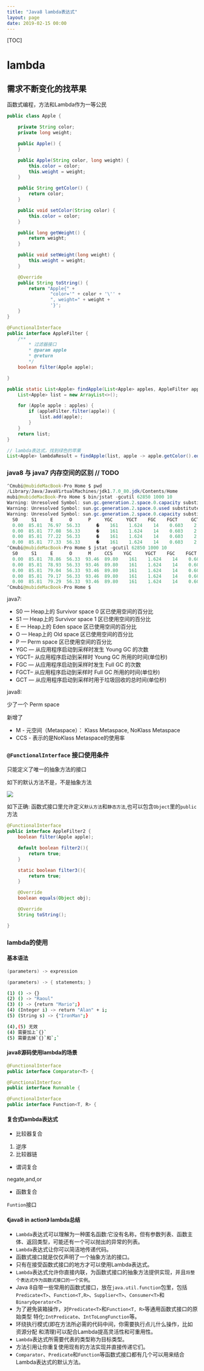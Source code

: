 ```yaml
---
title: "Java8 lambda表达式"
layout: page
date: 2019-02-15 00:00
---
```


[TOC]

# lambda

## 需求不断变化的找苹果

函数式编程，方法和Lambda作为一等公民

```java
public class Apple {

    private String color;
    private long weight;

    public Apple() {
    }

    public Apple(String color, long weight) {
        this.color = color;
        this.weight = weight;
    }

    public String getColor() {
        return color;
    }

    public void setColor(String color) {
        this.color = color;
    }

    public long getWeight() {
        return weight;
    }

    public void setWeight(long weight) {
        this.weight = weight;
    }

    @Override
    public String toString() {
        return "Apple{" +
                "color='" + color + '\'' +
                ", weight=" + weight +
                '}';
    }
}
```

```java
@FunctionalInterface
public interface AppleFilter {
    /**
        * 过滤器接口
        * @param apple
        * @return
        */
    boolean filter(Apple apple);

}

public static List<Apple> findApple(List<Apple> apples, AppleFilter appleFilter) {
    List<Apple> list = new ArrayList<>();

    for (Apple apple : apples) {
        if (appleFilter.filter(apple)) {
            list.add(apple);
        }
    }
    return list;
}

```

```java
// lambda表达式，找到绿色的苹果
List<Apple> lambdaResult = findApple(list, apple -> apple.getColor().equals("green"));
```

### java8 与 java7 内存空间的区别 // TODO

```java
^Cmubi@mubideMacBook-Pro Home $ pwd
/Library/Java/JavaVirtualMachines/jdk1.7.0_80.jdk/Contents/Home
mubi@mubideMacBook-Pro Home $ bin/jstat -gcutil 62850 1000 10
Warning: Unresolved Symbol: sun.gc.generation.2.space.0.capacity substituted NaN
Warning: Unresolved Symbol: sun.gc.generation.2.space.0.used substituted NaN
Warning: Unresolved Symbol: sun.gc.generation.2.space.0.capacity substituted NaN
  S0     S1     E      O      P     YGC     YGCT    FGC    FGCT     GCT
  0.00  85.81  76.97  56.33      �    161    1.624    14    0.603    2.227
  0.00  85.81  77.08  56.33      �    161    1.624    14    0.603    2.227
  0.00  85.81  77.22  56.33      �    161    1.624    14    0.603    2.227
  0.00  85.81  77.33  56.33      �    161    1.624    14    0.603    2.227
^Cmubi@mubideMacBook-Pro Home $ jstat -gcutil 62850 1000 10
  S0     S1     E      O      M     CCS    YGC     YGCT    FGC    FGCT     GCT
  0.00  85.81  78.86  56.33  93.46  89.80    161    1.624    14    0.603    2.227
  0.00  85.81  78.93  56.33  93.46  89.80    161    1.624    14    0.603    2.227
  0.00  85.81  79.04  56.33  93.46  89.80    161    1.624    14    0.603    2.227
  0.00  85.81  79.17  56.33  93.46  89.80    161    1.624    14    0.603    2.227
  0.00  85.81  79.29  56.33  93.46  89.80    161    1.624    14    0.603    2.227
^Cmubi@mubideMacBook-Pro Home $
```

java7:

* S0  — Heap上的 Survivor space 0 区已使用空间的百分比
* S1  — Heap上的 Survivor space 1 区已使用空间的百分比
* E   — Heap上的 Eden space 区已使用空间的百分比
* O   — Heap上的 Old space 区已使用空间的百分比
* P   — Perm space 区已使用空间的百分比
* YGC — 从应用程序启动到采样时发生 Young GC 的次数
* YGCT– 从应用程序启动到采样时 Young GC 所用的时间(单位秒)
* FGC — 从应用程序启动到采样时发生 Full GC 的次数
* FGCT– 从应用程序启动到采样时 Full GC 所用的时间(单位秒)
* GCT — 从应用程序启动到采样时用于垃圾回收的总时间(单位秒)

java8:

少了一个 Perm space

新增了

* M   - 元空间（Metaspace）： Klass Metaspace, NoKlass Metaspace
* CCS - 表示的是NoKlass Metaspace的使用率

### `@FunctionalInterface` 接口使用条件

只能定义了唯一的抽象方法的接口

如下的默认方法不是，不是抽象方法

![](./imgs/functionalinterface.png)

如下正确: 函数式接口里允许定义`默认方法`和`静态方法`,也可以包含`Object`里的`public`方法

```java
@FunctionalInterface
public interface AppleFilter2 {
    boolean filter(Apple apple);

    default boolean filter2(){
        return true;
    }

    static boolean filter3(){
        return true;
    }

    @Override
    boolean equals(Object obj);

    @Override
    String toString();

}
```

### lambda的使用

#### 基本语法

```java
(parameters) -> expression

(parameters) -> { statements; }
```

```bash
(1) () -> {}
(2) () -> "Raoul"
(3) () -> {return "Mario";}
(4) (Integer i) -> return "Alan" + i;
(5) (String s) -> {"IronMan";}

(4),(5) 无效
(4) 需要加上`{}`
(5) 需要去掉`{}`和`;`
```

#### java8源码使用lambda的场景

```java
@FunctionalInterface
public interface Comparator<T> {

@FunctionalInterface
public interface Runnable {

@FunctionalInterface
public interface Function<T, R> {
```

#### 复合式lambda表达式

* 比较器复合

1. 逆序
2. 比较器链

* 谓词复合

negate,and,or

* 函数复合

`Funtion`接口

#### 《java8 in action》 lambda总结

* `Lambda`表达式可以理解为一种匿名函数:它没有名称，但有参数列表、函数主体、返回类型，可能还有一个可以抛出的异常的列表。
* `Lambda`表达式让你可以简洁地传递代码。
* 函数式接口就是仅仅声明了一个抽象方法的接口。
* 只有在接受函数式接口的地方才可以使用Lambda表达式。
* `Lambda`表达式允许你直接内联，为函数式接口的抽象方法提供实现，并且`将整个表达式作为函数式接口的一个实例`。
* Java 8自带一些常用的函数式接口，放在`java.util.function`包里，包括`Predicate<T>`、`Function<T,R>`、`Supplier<T>`、`Consumer<T>`和`BinaryOperator<T>`
* 为了避免装箱操作，对`Predicate<T>`和`Function<T, R>`等通用函数式接口的原始类型
特化:`IntPredicate`、`IntToLongFunction`等。
* 环绕执行模式(即在方法所必需的代码中间，你需要执行点儿什么操作，比如资源分配 和清理)可以配合Lambda提高灵活性和可重用性。
* `Lambda`表达式所需要代表的类型称为目标类型。
* 方法引用让你重复使用现有的方法实现并直接传递它们。
* `Comparator`、`Predicate`和`Function`等函数式接口都有几个可以用来结合Lambda表达式的默认方法。